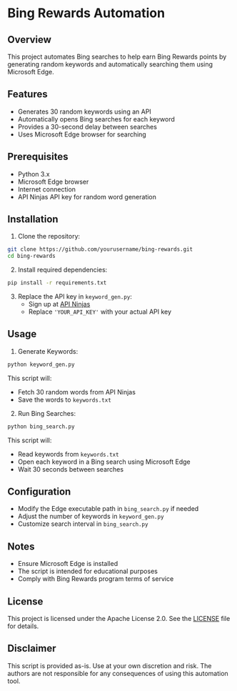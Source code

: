 # Bing Rewards Automation

## Overview
This project automates Bing searches to help earn Bing Rewards points by generating random keywords and automatically searching them using Microsoft Edge.

## Features
- Generates 30 random keywords using an API
- Automatically opens Bing searches for each keyword
- Provides a 30-second delay between searches
- Uses Microsoft Edge browser for searching

## Prerequisites
- Python 3.x
- Microsoft Edge browser
- Internet connection
- API Ninjas API key for random word generation

## Installation

1. Clone the repository:
```bash
git clone https://github.com/yourusername/bing-rewards.git
cd bing-rewards
```

2. Install required dependencies:
```bash
pip install -r requirements.txt
```

3. Replace the API key in `keyword_gen.py`:
   - Sign up at [API Ninjas](https://api-ninjas.com/api/randomword)
   - Replace `'YOUR_API_KEY'` with your actual API key

## Usage

1. Generate Keywords:
```bash
python keyword_gen.py
```
This script will:
- Fetch 30 random words from API Ninjas
- Save the words to `keywords.txt`

2. Run Bing Searches:
```bash
python bing_search.py
```
This script will:
- Read keywords from `keywords.txt`
- Open each keyword in a Bing search using Microsoft Edge
- Wait 30 seconds between searches

## Configuration
- Modify the Edge executable path in `bing_search.py` if needed
- Adjust the number of keywords in `keyword_gen.py`
- Customize search interval in `bing_search.py`

## Notes
- Ensure Microsoft Edge is installed
- The script is intended for educational purposes
- Comply with Bing Rewards program terms of service

## License
This project is licensed under the Apache License 2.0. See the [LICENSE](LICENSE) file for details.

## Disclaimer
This script is provided as-is. Use at your own discretion and risk. The authors are not responsible for any consequences of using this automation tool.